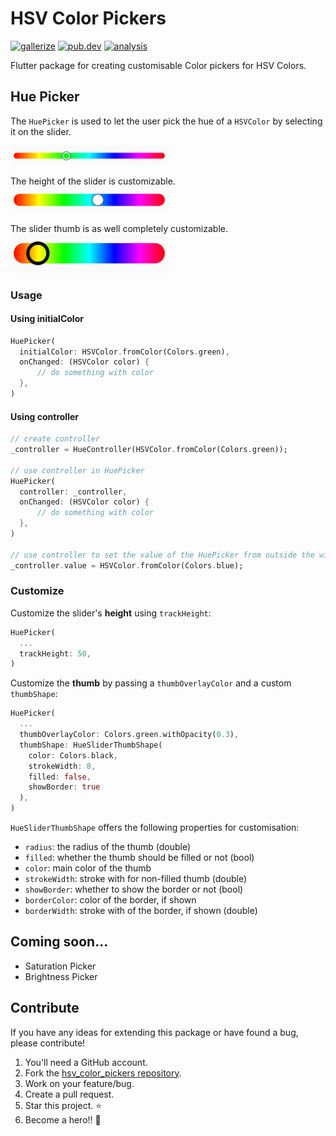 # HSV Color Pickers

[![gallerize](https://img.shields.io/badge/gallerize-check%20demo-purple?logo=flutter&logoColor=blue)](https://wiefel.github.io/hsv_color_pickers/#/)
[![pub.dev](https://img.shields.io/pub/v/hsv_color_pickers?logo=dart)](https://pub.dev/packages/hsv_color_pickers)
[![analysis](https://github.com/WieFel/hsv_color_pickers/workflows/analysis/badge.svg)](https://github.com/WieFel/hsv_color_pickers/actions?query=workflow%3Aanalysis)

Flutter package for creating customisable Color pickers for HSV Colors.

## Hue Picker
The `HuePicker` is used to let the user pick the hue of a `HSVColor` by selecting it on the slider.

<img src="https://github.com/WieFel/hsv_color_pickers/raw/main/.github/images/hue_picker_1.png"  width=50% alt="Hue Slider 1"/>

The height of the slider is customizable.<br />
<img src="https://github.com/WieFel/hsv_color_pickers/raw/main/.github/images/hue_picker_2.png"  width=50% alt="Hue Slider 2"/>

The slider thumb is as well completely customizable.<br />
<img src="https://github.com/WieFel/hsv_color_pickers/raw/main/.github/images/hue_picker_3.png"  width=50% alt="Hue Slider 3"/>

### Usage
#### Using initialColor
```dart
HuePicker(
  initialColor: HSVColor.fromColor(Colors.green),
  onChanged: (HSVColor color) {
      // do something with color
  },
)
```

#### Using controller
```dart
// create controller
_controller = HueController(HSVColor.fromColor(Colors.green));

// use controller in HuePicker
HuePicker(
  controller: _controller,
  onChanged: (HSVColor color) {
      // do something with color
  },
)

// use controller to set the value of the HuePicker from outside the widget
_controller.value = HSVColor.fromColor(Colors.blue);
```

### Customize
Customize the slider's **height** using `trackHeight`:
```dart
HuePicker(
  ...
  trackHeight: 50,
)
```


Customize the **thumb** by passing a `thumbOverlayColor` and a custom `thumbShape`:
```dart
HuePicker(
  ...
  thumbOverlayColor: Colors.green.withOpacity(0.3),
  thumbShape: HueSliderThumbShape(
    color: Colors.black,
    strokeWidth: 8,
    filled: false,
    showBorder: true
  ),
)
```
`HueSliderThumbShape` offers the following properties for customisation:
- `radius`: the radius of the thumb (double)
- `filled`: whether the thumb should be filled or not (bool)
- `color`: main color of the thumb
- `strokeWidth`: stroke with for non-filled thumb (double)
- `showBorder`: whether to show the border or not (bool)
- `borderColor`: color of the border, if shown
- `borderWidth`: stroke with of the border, if shown (double)

## Coming soon...
- Saturation Picker
- Brightness Picker

## Contribute
If you have any ideas for extending this package or have found a bug, please contribute!

1. You'll need a GitHub account.
2. Fork the [hsv_color_pickers repository](https://github.com/WieFel/hsv_color_pickers).
3. Work on your feature/bug.
4. Create a pull request.
5. Star this project. ⭐
6. Become a hero!! 🎉
